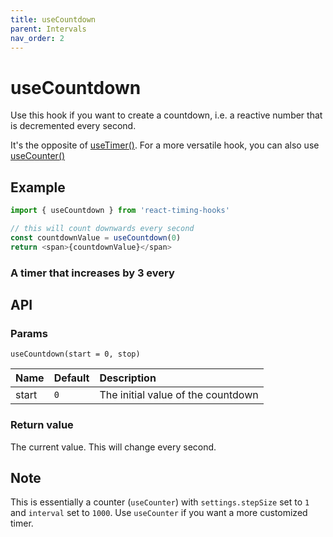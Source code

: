 ```yaml
---
title: useCountdown
parent: Intervals
nav_order: 2
---
```


# useCountdown

Use this hook if you want to create a countdown, i.e. a reactive number that is decremented every second.

It's the opposite of [useTimer()](/react-timing-hooks/intervals-api/useTimer.html). For a more versatile hook, you can
also use [useCounter()](/react-timing-hooks/intervals-api/useCounter.html)

## Example

```javascript
import { useCountdown } from 'react-timing-hooks'

// this will count downwards every second
const countdownValue = useCountdown(0)
return <span>{countdownValue}</span>
```

### A timer that increases by 3 every

## API

### Params

`useCountdown(start = 0, stop)`

| Name  | Default     | Description                        |
|:------|:------------|:-----------------------------------|
| start | `0`         | The initial value of the countdown |


### Return value

The current value. This will change every second.

## Note

This is essentially a counter (`useCounter`) with `settings.stepSize` set to `1` and `interval` set to `1000`.
Use `useCounter` if you want a more customized timer.
